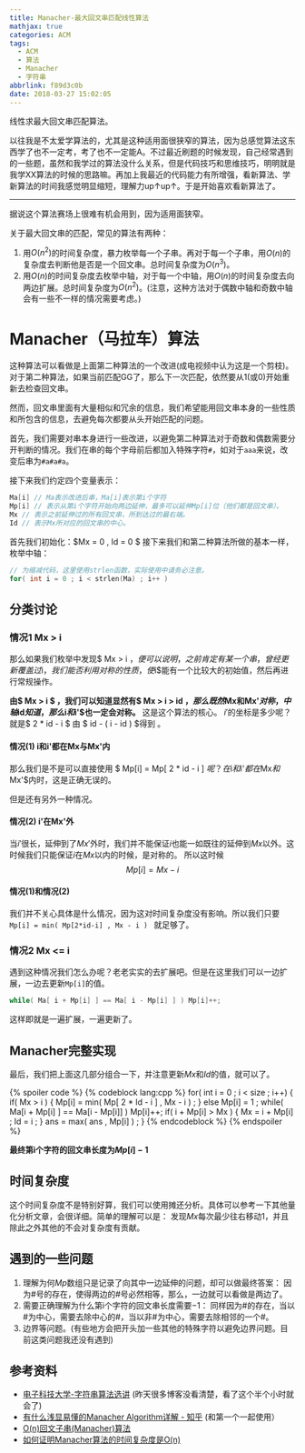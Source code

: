 ```yaml
---
title: Manacher-最大回文串匹配线性算法
mathjax: true
categories: ACM
tags:
  - ACM
  - 算法
  - Manacher
  - 字符串
abbrlink: f89d3c0b
date: 2018-03-27 15:02:05
---
```


线性求最大回文串匹配算法。
<!--more-->

以往我是不太爱学算法的，尤其是这种适用面很狭窄的算法，因为总感觉算法这东西学了也不一定考，考了也不一定能A。不过最近刷题的时候发现，自己经常遇到的一些题，虽然和我学过的算法没什么关系，但是代码技巧和思维技巧，明明就是我学XX算法的时候的思路嘛。再加上我最近的代码能力有所增强，看新算法、学新算法的时间我感觉明显缩短，理解力up↑up↑。于是开始喜欢看新算法了。

-----

据说这个算法赛场上很难有机会用到，因为适用面狭窄。

关于最大回文串的匹配，常见的算法有两种：
1. 用$O(n^2)$的时间复杂度，暴力枚举每一个子串。再对于每一个子串，用$O(n)$的复杂度去判断他是否是一个回文串。总时间复杂度为$O(n^3)$。
2. 用$O(n)$的时间复杂度去枚举中轴，对于每一个中轴，用$O(n)$的时间复杂度去向两边扩展。总时间复杂度为$O(n^2)$。(注意，这种方法对于偶数中轴和奇数中轴会有一些不一样的情况需要考虑。)

# Manacher（马拉车）算法

这种算法可以看做是上面第二种算法的一个改进(成电视频中认为这是一个剪枝)。
对于第二种算法，如果当前匹配GG了，那么下一次匹配，依然要从$1$(或$0$)开始重新去检查回文串。

然而，回文串里面有大量相似和冗余的信息，我们希望能用回文串本身的一些性质和所包含的信息，去避免每次都要从头开始匹配的问题。

首先，我们需要对串本身进行一些改进，以避免第二种算法对于奇数和偶数需要分开判断的情况。我们在串的每个字母前后都加入特殊字符`#`，如对于`aaa`来说，改变后串为`#a#a#a`。

接下来我们约定四个变量表示：
```cpp
Ma[i] // Ma表示改进后串，Ma[i]表示第i个字符
Mp[i] // 表示从第i个字符开始向两边延伸，最多可以延伸Mp[i]位（他们都是回文串）。
Mx // 表示之前延伸过的所有回文串，所到达过的最右端。
Id // 表示Mx所对应的回文串的中心。
```

首先我们初始化：$Mx = 0 , Id = 0 $
接下来我们和第二种算法所做的基本一样，枚举中轴：
```cpp
// 为缩减代码，这里使用strlen函数，实际使用中请务必注意。
for( int i = 0 ; i < strlen(Ma) ; i++ ) 
```

## 分类讨论

### 情况1 Mx > i
那么如果我们枚举中发现$ Mx > i $，便可以说明，之前肯定有某一个串，曾经更新覆盖过$i$，我们能否利用对称的性质，使$i$能有一个比较大的初始值，然后再进行常规操作。

**由$ Mx > i $ ，我们可以知道显然有$ Mx > i > id $，那么既然$Mx和Mx'$对称，中轴$id$知道，那么$i$和$i'$也一定会对称。**
这是这个算法的核心。
$i'$的坐标是多少呢？就是$ 2 * id - i $ 由 $ id - ( i - id )  $得到 。

#### 情况(1) i和i'都在Mx与Mx'内
那么我们是不是可以直接使用 $ Mp[i] = Mp[ 2 * id - i ] $呢？
在$i$和$i'$都在$Mx$和$Mx'$内时，这是正确无误的。

但是还有另外一种情况。

#### 情况(2) i'在Mx'外
当$i'$很长，延伸到了$Mx'$外时，我们并不能保证$i$也能一如既往的延伸到$Mx$以外。这时候我们只能保证$i$在$Mx$以内的时候，是对称的。
所以这时候
$$ Mp[i] = Mx - i $$

#### 情况(1)和情况(2)

我们并不关心具体是什么情况，因为这对时间复杂度没有影响。所以我们只要`Mp[i] = min( Mp[2*id-i] , Mx - i ) ` 就足够了。

### 情况2 Mx <= i 
遇到这种情况我们怎么办呢？老老实实的去扩展吧。但是在这里我们可以一边扩展，一边去更新`Mp[i]`的值。
```cpp
while( Ma[ i + Mp[i] ] == Ma[ i - Mp[i] ] ) Mp[i]++;
```
这样即就是一遍扩展，一遍更新了。

## Manacher完整实现

最后，我们把上面这几部分组合一下，并注意更新$Mx$和$Id$的值，就可以了。

{% spoiler code %}
{% codeblock lang:cpp %}
for( int i = 0 ; i < size ; i++)
{
	if( Mx > i )
	{
		Mp[i] = min( Mp[ 2 * Id - i ] , Mx - i ) ;
	}
	else
		Mp[i] = 1 ;
	while( Ma[i + Mp[i] ] == Ma[i - Mp[i]] )
		Mp[i]++;
	if( i + Mp[i] > Mx )
	{
		Mx = i + Mp[i] ;
		Id = i ;
	}
	ans = max( ans , Mp[i] ) ;
}
{% endcodeblock %}
{% endspoiler %}

**最终第i个字符的回文串长度为$Mp[i] - 1$** 
## 时间复杂度


这个时间复杂度不是特别好算，我们可以使用摊还分析。具体可以参考一下其他量化分析文章，会很详细。简单的理解可以是：
发现$Mx$每次最少往右移动$1$，并且除此之外其他的不会对复杂度有贡献。

## 遇到的一些问题

1. 理解为何$Mp$数组只是记录了向其中一边延伸的问题，却可以做最终答案：
因为#号的存在，使得两边的#号必然相等，那么，一边就可以看做是两边了。
2. 需要正确理解为什么第i个字符的回文串长度需要$-1$：
同样因为#的存在，当以#为中心，需要去除中心的#，当以非#为中心，需要去除相邻的一个#。
3. 边界等问题。(有些地方会把开头加一些其他的特殊字符以避免边界问题。目前这类问题我还没有遇到)

## 参考资料
- [电子科技大学-字符串算法选讲](https://www.bilibili.com/video/av20495920) (昨天很多博客没看清楚，看了这个半个小时就会了)
- [有什么浅显易懂的Manacher Algorithm详解 - 知乎](https://www.zhihu.com/question/37289584) (和第一个一起使用）
- [O(n)回文子串(Manacher)算法](http://www.cnblogs.com/biyeymyhjob/archive/2012/10/04/2711527.html)
- [如何证明Manacher算法的时间复杂度是O(n)](https://www.zhihu.com/question/30226229)


